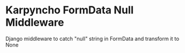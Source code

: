# Karpyncho FormData Null Middleware
Django middleware to catch "null" string in FormData and transform it to None
